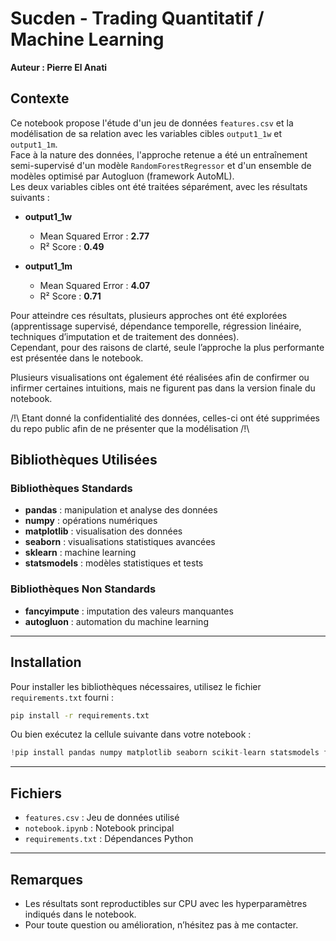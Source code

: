 # Sucden - Trading Quantitatif / Machine Learning

**Auteur : Pierre El Anati**

## Contexte

Ce notebook propose l'étude d'un jeu de données `features.csv` et la modélisation de sa relation avec les variables cibles `output1_1w` et `output1_1m`.  
Face à la nature des données, l'approche retenue a été un entraînement semi-supervisé d'un modèle `RandomForestRegressor` et d'un ensemble de modèles optimisé par Autogluon (framework AutoML).  
Les deux variables cibles ont été traitées séparément, avec les résultats suivants :

- **output1_1w**
  - Mean Squared Error : **2.77**
  - R² Score : **0.49**

- **output1_1m**
  - Mean Squared Error : **4.07**
  - R² Score : **0.71**

Pour atteindre ces résultats, plusieurs approches ont été explorées (apprentissage supervisé, dépendance temporelle, régression linéaire, techniques d’imputation et de traitement des données).  
Cependant, pour des raisons de clarté, seule l’approche la plus performante est présentée dans le notebook.

Plusieurs visualisations ont également été réalisées afin de confirmer ou infirmer certaines intuitions, mais ne figurent pas dans la version finale du notebook.

/!\ Etant donné la confidentialité des données, celles-ci ont été supprimées du repo public afin de ne présenter que la modélisation /!\

## Bibliothèques Utilisées

### Bibliothèques Standards

- **pandas** : manipulation et analyse des données
- **numpy** : opérations numériques
- **matplotlib** : visualisation des données
- **seaborn** : visualisations statistiques avancées
- **sklearn** : machine learning
- **statsmodels** : modèles statistiques et tests

### Bibliothèques Non Standards

- **fancyimpute** : imputation des valeurs manquantes
- **autogluon** : automation du machine learning

---

## Installation

Pour installer les bibliothèques nécessaires, utilisez le fichier `requirements.txt` fourni :

```bash
pip install -r requirements.txt
```

Ou bien exécutez la cellule suivante dans votre notebook :

```python
!pip install pandas numpy matplotlib seaborn scikit-learn statsmodels fancyimpute autogluon
```

---

## Fichiers

- `features.csv` : Jeu de données utilisé
- `notebook.ipynb` : Notebook principal
- `requirements.txt` : Dépendances Python

---

## Remarques

- Les résultats sont reproductibles sur CPU avec les hyperparamètres indiqués dans le notebook.
- Pour toute question ou amélioration, n’hésitez pas à me contacter.
